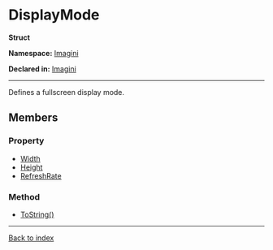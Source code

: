 # DisplayMode

**Struct**

**Namespace:** [Imagini](Imagini.md)

**Declared in:** [Imagini](Imagini.md)

------



Defines a fullscreen display mode.


## Members

### Property
* [Width](Imagini.DisplayMode.Width.md)
* [Height](Imagini.DisplayMode.Height.md)
* [RefreshRate](Imagini.DisplayMode.RefreshRate.md)

### Method
* [ToString()](Imagini.DisplayMode.ToString().md)

------

[Back to index](index.md)